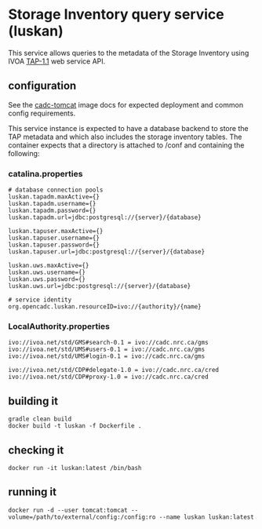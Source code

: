 # Storage Inventory query service (luskan)

This service allows queries to the metadata of the Storage Inventory using
IVOA <a href="http://www.ivoa.net/documents/TAP/20190927/">TAP-1.1</a> web service API.

## configuration
See the <a href="https://github.com/opencadc/docker-base/tree/master/cadc-tomcat">cadc-tomcat</a> image docs 
for expected deployment and common config requirements.

This service instance is expected to have a database backend to store the TAP metadata and which also includes the 
storage inventory tables. The container expects that a directory is attached to /conf and containing the following:

### catalina.properties
```
# database connection pools
luskan.tapadm.maxActive={}
luskan.tapadm.username={}
luskan.tapadm.password={}
luskan.tapadm.url=jdbc:postgresql://{server}/{database}

luskan.tapuser.maxActive={}
luskan.tapuser.username={}
luskan.tapuser.password={}
luskan.tapuser.url=jdbc:postgresql://{server}/{database}

luskan.uws.maxActive={}
luskan.uws.username={}
luskan.uws.password={}
luskan.uws.url=jdbc:postgresql://{server}/{database}

# service identity
org.opencadc.luskan.resourceID=ivo://{authority}/{name}
```

### LocalAuthority.properties
```
ivo://ivoa.net/std/GMS#search-0.1 = ivo://cadc.nrc.ca/gms           
ivo://ivoa.net/std/UMS#users-0.1 = ivo://cadc.nrc.ca/gms    
ivo://ivoa.net/std/UMS#login-0.1 = ivo://cadc.nrc.ca/gms           

ivo://ivoa.net/std/CDP#delegate-1.0 = ivo://cadc.nrc.ca/cred
ivo://ivoa.net/std/CDP#proxy-1.0 = ivo://cadc.nrc.ca/cred
```

## building it
```
gradle clean build
docker build -t luskan -f Dockerfile .
```

## checking it
```
docker run -it luskan:latest /bin/bash
```

## running it
```
docker run -d --user tomcat:tomcat --volume=/path/to/external/config:/config:ro --name luskan luskan:latest
```
